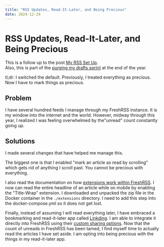 ```yaml
---
title: "RSS Updates, Read-It-Later, and Being Precious"
date: 2024-12-29
---
```


# RSS Updates, Read-It-Later, and Being Precious
This is a follow up to the post [My RSS Set Up](https://joethor.dev/2024/03/28/my-rss-set-up.html).  
Also, this is part of the [purging my drafts sprint](https://joethor.dev/2024/12/26/Purge-Your-Drafts.html) at the end of the year.

tl;dr: I switched the default. Previously, I treated everything as precious. Now I have to mark things as precious.

## Problem
I have several hundred feeds I manage through my FreshRSS instance. It is my window into the internet and the world.  However, midway through this year, I realized I was feeling overwhelmed by the"unread" count constantly going up.  

## Solutions
I made several changes that have helped me manage this.

The biggest one is that I enabled "mark an article as read by scrolling" which gets rid of anything I scroll past. You cannot be precious with everything. 

I also read the documentation on how [extensions work within FreshRSS](https://github.com/FreshRSS/Extensions). I now can read the entire headline of an article while on mobile by enabling the "Title-Wrap" extension. I downloaded and unpacked the zip file in the Docker container in the `./extensions` directory. I need to add this step into the docker-compose.yml so it does not get lost.

Finally, instead of assuming I will read everything later, I have embraced a bookmarking and read-it-later app called [Linkding](https://github.com/sissbruecker/linkding). I am able to integrate it directly into FreshRSS using their [custom sharing options](https://freshrss.github.io/FreshRSS/en/users/08_sharing_services.html). Now that the count of unreads in FreshRSS has been tamed, I find myself time to actually read the articles I have set aside. I am opting into being precious with the things in my read-it-later app. 

